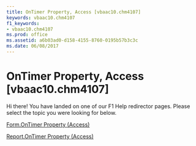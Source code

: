 ```yaml
---
title: OnTimer Property, Access [vbaac10.chm4107]
keywords: vbaac10.chm4107
f1_keywords:
- vbaac10.chm4107
ms.prod: office
ms.assetid: a6b03ad0-d158-4155-8760-0195b57b3c3c
ms.date: 06/08/2017
---
```



# OnTimer Property, Access [vbaac10.chm4107]

Hi there! You have landed on one of our F1 Help redirector pages. Please select the topic you were looking for below.

[Form.OnTimer Property (Access)](http://msdn.microsoft.com/library/a7df5020-5163-967b-b59a-0fd8f6fe7a54%28Office.15%29.aspx)

[Report.OnTimer Property (Access)](http://msdn.microsoft.com/library/ef7ac956-ffa4-da79-0d39-9c505409b4af%28Office.15%29.aspx)


